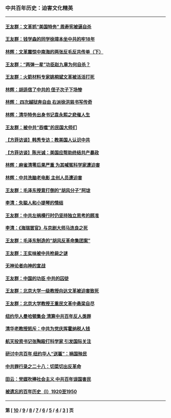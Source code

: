 ### 中共百年历史：迫害文化精英
---
#### [王友群：文革抓“美国特务” 周寿宪被逼自杀](../../pages/nf1176111/n14089941.md?10100430) 
#### [王友群：钱学森的同学徐璋本坐中共的牢18年](../../pages/nf1176111/n14089123.md?10100430) 
#### [林辉：文革震惊中南海的两张反毛反共传单（下）](../../pages/nf1176111/n14076376.md?10100430) 
#### [王友群：“两弹一星”功臣赵九章为何自杀？](../../pages/nf1176111/n14059162.md?10100430) 
#### [王友群：火箭材料专家姚桐斌文革被活活打死](../../pages/nf1176111/n14048805.md?10100430) 
#### [林辉：胡适信了中共的 侄子次子下场惨](../../pages/nf1176111/n14019760.md?10100430) 
#### [林辉： 四次越狱奔自由 右派徐洪慈书写传奇](../../pages/nf1176111/n14010438.md?10100430) 
#### [林辉：清华特务出身书记袁永熙之悲催人生](../../pages/nf1176111/n13997413.md?10100430) 
#### [王友群：被中共“吞噬”的民国大师们](../../pages/nf1176111/n13942620.md?10100430) 
#### [【方菲访谈】韩秀专访：教美国人认识中共](../../pages/nf1176111/n13821310.md?10100430) 
#### [【方菲访谈】陈光诚：美国应帮助终结共产暴政](../../pages/nf1176111/n13759521.md?10100430) 
#### [林辉：麻雀清零后果严重 为其喊冤科学家遭迫害](../../pages/nf1176111/n13746900.md?10100430) 
#### [林辉：中共洗脑老电影 主创人员遭迫害](../../pages/nf1176111/n13699437.md?10100430) 
#### [王友群：毛泽东授意打倒的“胡风分子”阿垅](../../pages/nf1176111/n13592541.md?10100430) 
#### [李清：失聪人和小提琴的情结](../../pages/nf1176111/n13459280.md?10100430) 
#### [王友群：中共左祸横行时仍坚持独立思考的顾准](../../pages/nf1176111/n13444722.md?10100430) 
#### [李清：《海瑞罢官》与京剧大师马连良之死](../../pages/nf1176111/n13412316.md?10100430) 
#### [王友群：毛泽东制造的“胡风反革命集团案”](../../pages/nf1176111/n13324909.md?10100430) 
#### [王友群：王实味被中共枪毙之谜](../../pages/nf1176111/n13307502.md?10100430) 
#### [无神论者向神的宣战](../../pages/nf1176111/n13281535.md?10100430) 
#### [王友群：中国的功臣 中共的囚徒](../../pages/nf1176111/n13291790.md?10100430) 
#### [王友群：北京大学一级教授向达文革被迫害致死](../../pages/nf1176111/n13150966.md?10100430) 
#### [王友群：北京大学教授王重民文革中悬梁自尽](../../pages/nf1176111/n13084645.md?10100430) 
#### [纽约华人曼哈顿集会 清算中共百年反人类罪](../../pages/nf1176111/n13084157.md?10100430) 
#### [清华老教授怒斥：中共为党庆挥霍纳税人钱](../../pages/nf1176111/n13071430.md?10100430) 
#### [航天投资书记张陶殴打科学家 引发国际关注](../../pages/nf1176111/n13069132.md?10100430) 
#### [研讨中共百年 纽约华人“送匾”：祸国殃民](../../pages/nf1176111/n13057367.md?10100430) 
#### [中共罪行录之二十八：切菜切出反革命](../../pages/nf1176111/n13030600.md?10100430) 
#### [田云：党媒吹捧社会主义 中共百年误国害民](../../pages/nf1176111/n13006682.md?10100430) 
#### [被遗忘的百年历史（I）1920至1950](../../pages/nf1176111/n12986411.md?10100430) 

---
#### 第 [ [10](./10.md?10100430) / [9](./9.md?10100430) / [8](./8.md?10100430) / [7](./7.md?10100430) / [6](./6.md?10100430) / [5](./5.md?10100430) / [4](./4.md?10100430) / [3](./3.md?10100430) ] 页
